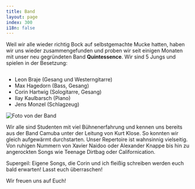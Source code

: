```yaml
---
title: Band
layout: page
index: 300
i18n: false
---
```


Weil wir alle wieder richtig Bock auf selbstgemachte Mucke hatten, haben wir uns wieder zusammengefunden und proben wir seit einigen Monaten mit unser neu gegründeten Band **Quintessence**. Wir sind 5 Jungs und spielen in der Besetzung: 

<div class="row">
	<div class="small-12 medium-7 columns">
		<ul>
			<li>Leon Braje (Gesang und Westerngitarre)</li>
			<li>Max Hagedorn (Bass, Gesang)</li>
			<li>Corin Hartwig (Sologitarre, Gesang)</li>
			<li>Ilay Kaulbarsch (Piano)</li>
			<li>Jens Monzel (Schlagzeug)</li>
		</ul>
	</div>
	<div class="small-5 medium-5 columns end">
		<img alt="Foto von der Band" src="{{ site.baseurl }}/img/band/band.png" />
	</div>
</div>

Wir alle sind Studenten mit viel Bühnenerfahrung und kennen uns bereits aus der Band Camuba unter der Leitung von Kurt Klose. So konnten wir gleich aufgewärmt durchstarten. Unser Repertoire ist wahnsinnig vielseitig. Von ruhigen Nummern von Xavier Naidoo oder Alexander Knappe bis hin zu angerockten Songs wie Teenage Dirtbag oder Californication.

Supergeil: Eigene Songs, die Corin und ich fleißig schreiben werden euch bald erwarten! Lasst euch überraschen!

Wir freuen uns auf Euch!
